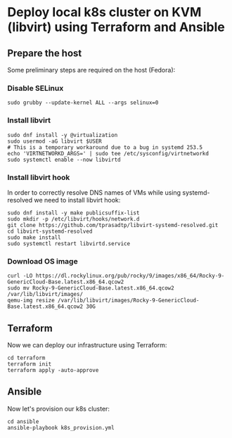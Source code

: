 # Deploy local k8s cluster on KVM (libvirt) using Terraform and Ansible

## Prepare the host
Some preliminary steps are required on the host (Fedora):

### Disable SELinux
```
sudo grubby --update-kernel ALL --args selinux=0
```

### Install libvirt
```
sudo dnf install -y @virtualization
sudo usermod -aG libvirt $USER
# This is a temporary workaround due to a bug in systemd 253.5
echo 'VIRTNETWORKD_ARGS=' | sudo tee /etc/sysconfig/virtnetworkd
sudo systemctl enable --now libvirtd
```

### Install libvirt hook
In order to correctly resolve DNS names of VMs while using systemd-resolved we need to install libvirt hook:
```
sudo dnf install -y make publicsuffix-list
sudo mkdir -p /etc/libvirt/hooks/network.d
git clone https://github.com/tprasadtp/libvirt-systemd-resolved.git
cd libvirt-systemd-resolved
sudo make install
sudo systemctl restart libvirtd.service
```

### Download OS image
```
curl -LO https://dl.rockylinux.org/pub/rocky/9/images/x86_64/Rocky-9-GenericCloud-Base.latest.x86_64.qcow2
sudo mv Rocky-9-GenericCloud-Base.latest.x86_64.qcow2 /var/lib/libvirt/images/
qemu-img resize /var/lib/libvirt/images/Rocky-9-GenericCloud-Base.latest.x86_64.qcow2 30G
```

## Terraform
Now we can deploy our infrastructure using Terraform:
```
cd terraform
terraform init
terraform apply -auto-approve
```

## Ansible
Now let's provision our k8s cluster:
```
cd ansible
ansible-playbook k8s_provision.yml
```
